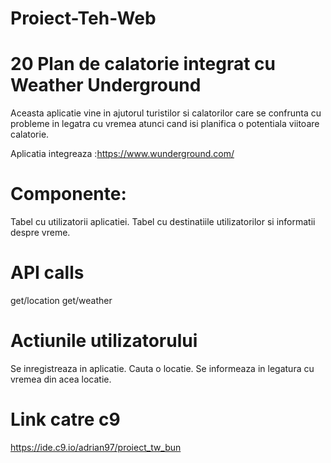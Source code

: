 # Proiect-Teh-Web
# 20 Plan de calatorie integrat cu Weather Underground

  Aceasta aplicatie vine in ajutorul turistilor si calatorilor care se confrunta cu probleme in legatra cu vremea
atunci cand isi planifica o potentiala viitoare calatorie.
  
  Aplicatia integreaza :https://www.wunderground.com/


# Componente:
Tabel cu utilizatorii aplicatiei.
Tabel cu destinatiile utilizatorilor si informatii despre vreme.

# API calls
get/location
get/weather

# Actiunile utilizatorului
Se inregistreaza in aplicatie.
Cauta o locatie.
Se informeaza in legatura cu vremea din acea locatie.

# Link catre c9
https://ide.c9.io/adrian97/proiect_tw_bun





